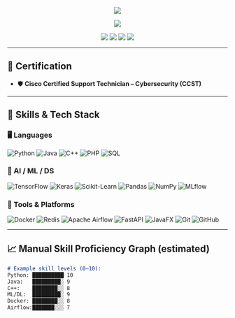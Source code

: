 <!-- Profile Banner -->
<p align="center">
  <img src="https://capsule-render.vercel.app/api?type=waving&color=gradient&height=200&section=header&text=Hi%20there,%20I'm%20YourName%20👋&fontSize=40&fontAlign=center" />
</p>

<!-- Animated Typing -->
<p align="center">
  <img src="https://readme-typing-svg.herokuapp.com?lines=AI/ML+Engineer;Data+Scientist;Software+Engineer;Cybersecurity+Certified;MLOps+Practitioner;Full+Stack+Developer&center=true&width=500&height=45" />
</p>

<!-- Contact Icons -->
<p align="center">
  <a href="mailto:your-email@example.com"><img src="https://img.shields.io/badge/Email-D14836?style=for-the-badge&logo=gmail&logoColor=white"></a>
  <a href="https://linkedin.com/in/yourprofile"><img src="https://img.shields.io/badge/LinkedIn-blue?style=for-the-badge&logo=linkedin"></a>
  <a href="https://github.com/your-github-username"><img src="https://img.shields.io/badge/GitHub-100000?style=for-the-badge&logo=github&logoColor=white"></a>
  <img src="https://komarev.com/ghpvc/?username=your-github-username&style=for-the-badge" />
</p>

---

## 📜 Certification

- 🛡️ **Cisco Certified Support Technician – Cybersecurity (CCST)**

---

## 🧠 Skills & Tech Stack

### 🖥️ Languages
![Python](https://img.shields.io/badge/Python-3776AB.svg?style=for-the-badge&logo=python&logoColor=white)
![Java](https://img.shields.io/badge/Java-ED8B00.svg?style=for-the-badge&logo=java&logoColor=white)
![C++](https://img.shields.io/badge/C++-00599C?style=for-the-badge&logo=c%2B%2B&logoColor=white)
![PHP](https://img.shields.io/badge/PHP-777BB4.svg?style=for-the-badge&logo=php&logoColor=white)
![SQL](https://img.shields.io/badge/SQL-336791.svg?style=for-the-badge&logo=mysql&logoColor=white)

### 🧠 AI / ML / DS
![TensorFlow](https://img.shields.io/badge/TensorFlow-FF6F00.svg?style=for-the-badge&logo=tensorflow&logoColor=white)
![Keras](https://img.shields.io/badge/Keras-D00000.svg?style=for-the-badge&logo=keras&logoColor=white)
![Scikit-Learn](https://img.shields.io/badge/Scikit--Learn-F7931E.svg?style=for-the-badge&logo=scikit-learn&logoColor=white)
![Pandas](https://img.shields.io/badge/Pandas-150458.svg?style=for-the-badge&logo=pandas)
![NumPy](https://img.shields.io/badge/Numpy-013243.svg?style=for-the-badge&logo=numpy)
![MLflow](https://img.shields.io/badge/MLflow-0141FF.svg?style=for-the-badge)

### 🧰 Tools & Platforms
![Docker](https://img.shields.io/badge/Docker-2496ED.svg?style=for-the-badge&logo=docker)
![Redis](https://img.shields.io/badge/Redis-DC382D.svg?style=for-the-badge&logo=redis&logoColor=white)
![Apache Airflow](https://img.shields.io/badge/Apache_Airflow-017CEE?style=for-the-badge&logo=apacheairflow)
![FastAPI](https://img.shields.io/badge/FastAPI-005571?style=for-the-badge&logo=fastapi)
![JavaFX](https://img.shields.io/badge/JavaFX-1B1F29?style=for-the-badge)
![Git](https://img.shields.io/badge/Git-F05032.svg?style=for-the-badge&logo=git&logoColor=white)
![GitHub](https://img.shields.io/badge/GitHub-181717.svg?style=for-the-badge&logo=github)

---

## 📈 Manual Skill Proficiency Graph (estimated)

```markdown
# Example skill levels (0–10):
Python: ██████████ 10  
Java:   █████████░ 9  
C++:    ████████░░ 8  
ML/DL:  █████████░ 9  
Docker: ████████░░ 8  
Airflow:███████░░░ 7  
